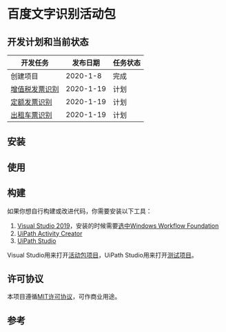 # 百度文字识别活动包

## 开发计划和当前状态

开发任务|发布日期|任务状态
---|---|---
创建项目|2020-1-8|完成
[增值税发票识别](https://ai.baidu.com/tech/ocr_receipts/vat_invoice)|2020-1-19|计划
[定额发票识别](https://ai.baidu.com/tech/ocr_receipts/quota_invoice)|2020-1-19|计划
[出租车票识别](https://ai.baidu.com/tech/ocr_receipts/taxi_receipt)|2020-1-19|计划

## 安装

## 使用

## 构建

如果你想自行构建或改进代码，你需要安装以下工具：
1. [Visual Studio 2019](https://visualstudio.microsoft.com/)，安装的时候需要[选中Windows Workflow Foundation](https://docs.microsoft.com/en-us/visualstudio/workflow-designer/developing-applications-with-the-workflow-designer?view=vs-2019#install-windows-workflow-foundation)
2. [UiPath Activity Creator](https://marketplace.visualstudio.com/items?itemName=UiPathLabs.UiPathActivitySet)
3. [UiPath Studio](https://www.uipath.com/start-trial)

Visual Studio用来打开[活动包项目](https://github.com/allenlooplee/BaiduOcrActivitiesPack/blob/master/Baidu.AI.Ocr.sln)，UiPath Studio用来打开[测试项目](https://github.com/allenlooplee/BaiduOcrActivitiesPack/blob/master/tests/Baidu.AI.Ocr.Tests/Main.xaml)。

## 许可协议

本项目遵循[MIT许可协议](https://github.com/allenlooplee/BaiduOcrActivitiesPack/blob/master/LICENSE)，可作商业用途。

## 参考

